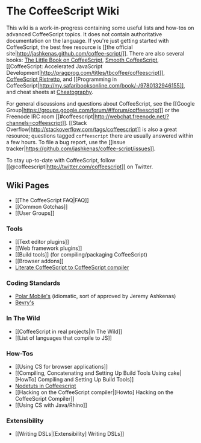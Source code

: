 # The CoffeeScript Wiki

This wiki is a work-in-progress containing some useful lists and how-tos on advanced CoffeeScript topics. It does not contain authoritative documentation on the language. If you're just getting started with CoffeeScript, the best free resource is [[the official site|http://jashkenas.github.com/coffee-script/]]. There are also several books: [The Little Book on CoffeeScript](http://arcturo.github.com/library/coffeescript/), [Smooth CoffeeScript](http://autotelicum.github.com/Smooth-CoffeeScript/), [[CoffeeScript: Accelerated JavaScript Development|http://pragprog.com/titles/tbcoffee/coffeescript]], [CoffeeScript Ristretto](https://leanpub.com/coffeescript-ristretto), and [[Programming in CoffeeScript|http://my.safaribooksonline.com/book/-/9780132946155]], and cheat sheets at [Cheatography](http://www.cheatography.com/dimitrios/cheat-sheets/coffeescript-cheat-sheet/).

For general discussions and questions about CoffeeScript, see the [[Google Group|https://groups.google.com/forum/#!forum/coffeescript]] or the Freenode IRC room [[#coffeescript|http://webchat.freenode.net/?channels=coffeescript]]. [[Stack Overflow|http://stackoverflow.com/tags/coffeescript]] is also a great resource; questions tagged `coffeescript` there are usually answered within a few hours. To file a bug report, use the [[issue tracker|https://github.com/jashkenas/coffee-script/issues]].

To stay up-to-date with CoffeeScript, follow [[@coffeescript|http://twitter.com/coffeescript]] on Twitter.

## Wiki Pages

* [[The CoffeeScript FAQ|FAQ]]
* [[Common Gotchas]]
* [[User Groups]]

### Tools

* [[Text editor plugins]]
* [[Web framework plugins]]
* [[Build tools]] (for compiling/packaging CoffeeScript)
* [[Browser addons]]
* [Literate CoffeeScript to CoffeeScript compiler](https://github.com/derekchiang/LitToCoffee)

### Coding Standards

* [Polar Mobile's](https://github.com/polarmobile/coffeescript-style-guide) (idiomatic, sort of approved by Jeremy Ashkenas)
* [Bevry's](https://github.com/bevry/community/wiki/Coding-Standards)

### In The Wild
* [[CoffeeScript in real projects|In The Wild]]
* [[List of languages that compile to JS]]

### How-Tos

* [[Using CS for browser applications]]
* [[Compiling, Concatenating and Setting Up Build Tools Using cake|[HowTo] Compiling and Setting Up Build Tools]]
* [Nodetuts in Coffeescript](http://jaigouk.com/blog/2011/07/07/intro/)
* [[Hacking on the CoffeeScript compiler|[Howto] Hacking on the CoffeeScript Compiler]]
* [[Using CS with Java/Rhino]]

### Extensibility

* [[Writing DSLs|[Extensibility] Writing DSLs]]